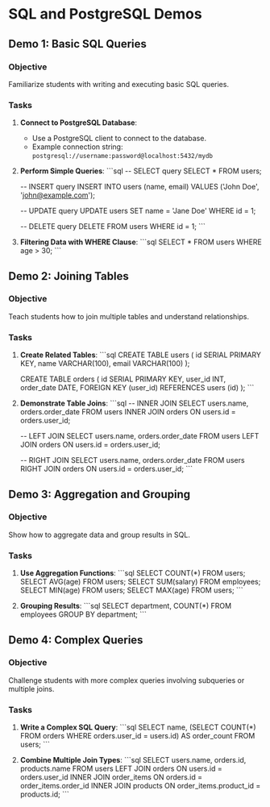 # SQL and PostgreSQL Demos

## Demo 1: Basic SQL Queries

### Objective
Familiarize students with writing and executing basic SQL queries.

### Tasks
1. **Connect to PostgreSQL Database**:
   - Use a PostgreSQL client to connect to the database.
   - Example connection string: `postgresql://username:password@localhost:5432/mydb`

2. **Perform Simple Queries**:
   \```sql
   -- SELECT query
   SELECT * FROM users;

   -- INSERT query
   INSERT INTO users (name, email) VALUES ('John Doe', 'john@example.com');

   -- UPDATE query
   UPDATE users SET name = 'Jane Doe' WHERE id = 1;

   -- DELETE query
   DELETE FROM users WHERE id = 1;
   \```

3. **Filtering Data with WHERE Clause**:
   \```sql
   SELECT * FROM users WHERE age > 30;
   \```

## Demo 2: Joining Tables

### Objective
Teach students how to join multiple tables and understand relationships.

### Tasks
1. **Create Related Tables**:
   \```sql
   CREATE TABLE users (
       id SERIAL PRIMARY KEY,
       name VARCHAR(100),
       email VARCHAR(100)
   );

   CREATE TABLE orders (
       id SERIAL PRIMARY KEY,
       user_id INT,
       order_date DATE,
       FOREIGN KEY (user_id) REFERENCES users (id)
   );
   \```

2. **Demonstrate Table Joins**:
   \```sql
   -- INNER JOIN
   SELECT users.name, orders.order_date FROM users
   INNER JOIN orders ON users.id = orders.user_id;

   -- LEFT JOIN
   SELECT users.name, orders.order_date FROM users
   LEFT JOIN orders ON users.id = orders.user_id;

   -- RIGHT JOIN
   SELECT users.name, orders.order_date FROM users
   RIGHT JOIN orders ON users.id = orders.user_id;
   \```

## Demo 3: Aggregation and Grouping

### Objective
Show how to aggregate data and group results in SQL.

### Tasks
1. **Use Aggregation Functions**:
   \```sql
   SELECT COUNT(*) FROM users;
   SELECT AVG(age) FROM users;
   SELECT SUM(salary) FROM employees;
   SELECT MIN(age) FROM users;
   SELECT MAX(age) FROM users;
   \```

2. **Grouping Results**:
   \```sql
   SELECT department, COUNT(*) FROM employees GROUP BY department;
   \```

## Demo 4: Complex Queries

### Objective
Challenge students with more complex queries involving subqueries or multiple joins.

### Tasks
1. **Write a Complex SQL Query**:
   \```sql
   SELECT name, (SELECT COUNT(*) FROM orders WHERE orders.user_id = users.id) AS order_count
   FROM users;
   \```

2. **Combine Multiple Join Types**:
   \```sql
   SELECT users.name, orders.id, products.name FROM users
   LEFT JOIN orders ON users.id = orders.user_id
   INNER JOIN order_items ON orders.id = order_items.order_id
   INNER JOIN products ON order_items.product_id = products.id;
   \```
